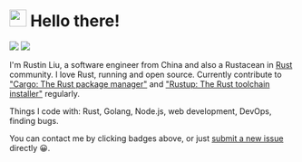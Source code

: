 # <img src="https://emojis.slackmojis.com/emojis/images/1531849430/4246/blob-sunglasses.gif?1531849430" width="30"/> Hello there!

[![][resume-badge]][resume] [![][linkedin-badge]](https://www.linkedin.com/in/rustin-liu-1a91a5260)

I'm Rustin Liu, a software engineer from China and also a Rustacean in [Rust] community. I love Rust, running and open source. Currently contribute to ["Cargo: The Rust package manager"] and ["Rustup: The Rust toolchain installer"] regularly.

Things I code with: Rust, Golang, Node.js, web development, DevOps, finding bugs.

You can contact me by clicking badges above, or just [submit a new issue] directly 😀.

[resume]: https://github.com/hi-rustin/resume/blob/main/resume.pdf
[resume-badge]: https://img.shields.io/badge/Résumé-f48300?style=for-the-badge&logoColor=white&logo=rust
[linkedin-badge]: https://img.shields.io/badge/LinkedIn-0077B5?style=for-the-badge&logo=linkedin&logoColor=white
[Rust]: https://www.rust-lang.org/
["Cargo: The Rust package manager"]: https://github.com/rust-lang/cargo
["Rustup: The Rust toolchain installer"]: https://github.com/rust-lang/rustup
[submit a new issue]: https://github.com/hi-rustin/hi-rustin/issues/new
